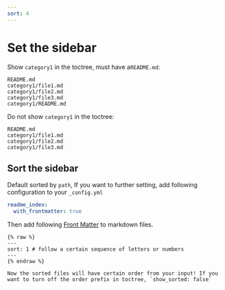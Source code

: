 ```yaml
---
sort: 4
---
```


# Set the sidebar

Show `category1` in the toctree, must have a`README.md`:
```
README.md
category1/file1.md
category1/file2.md
category1/file3.md
category1/README.md
```

Do not show `category1` in the toctree:
```
README.md
category1/file1.md
category1/file2.md
category1/file3.md
```

## Sort the sidebar
Default sorted by `path`, If you want to further setting, add following configuration to your `_config.yml`

```yml
readme_index:
  with_frontmatter: true
```

Then add following [Front Matter](https://jekyllrb.com/docs/front-matter/) to markdown files.

    {% raw %}
    ---
    sort: 1 # follow a certain sequence of letters or numbers
    ---
    {% endraw %}

```note
Now the sorted files will have certain order from your input! If you want to turn off the order prefix in toctree, `show_sorted: false`
```
